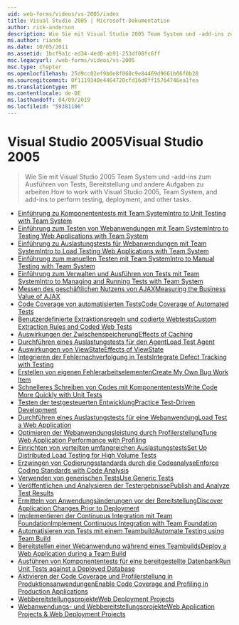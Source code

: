 ```yaml
---
uid: web-forms/videos/vs-2005/index
title: Visual Studio 2005 | Microsoft-Dokumentation
author: rick-anderson
description: Wie Sie mit Visual Studio 2005 Team System und -add-ins zum Ausführen von Tests, Bereitstellung und andere Aufgaben zu arbeiten.
ms.author: riande
ms.date: 10/05/2011
ms.assetid: 1bcf9a1c-ed34-4ed0-ab91-253df08fc6ff
msc.legacyurl: /web-forms/videos/vs-2005
msc.type: chapter
ms.openlocfilehash: 25d9cc02ef9b0e8f068c9e84469d9661b06f0b28
ms.sourcegitcommit: 0f1119340e4464720cfd16d0ff15764746ea1fea
ms.translationtype: MT
ms.contentlocale: de-DE
ms.lasthandoff: 04/09/2019
ms.locfileid: "59381106"
---
```

# <a name="visual-studio-2005"></a><span data-ttu-id="18ba9-103">Visual Studio 2005</span><span class="sxs-lookup"><span data-stu-id="18ba9-103">Visual Studio 2005</span></span>

> <span data-ttu-id="18ba9-104">Wie Sie mit Visual Studio 2005 Team System und -add-ins zum Ausführen von Tests, Bereitstellung und andere Aufgaben zu arbeiten.</span><span class="sxs-lookup"><span data-stu-id="18ba9-104">How to work with Visual Studio 2005, Team System, and add-ins to perform testing, deployment, and other tasks.</span></span>


- [<span data-ttu-id="18ba9-105">Einführung zu Komponententests mit Team System</span><span class="sxs-lookup"><span data-stu-id="18ba9-105">Intro to Unit Testing with Team System</span></span>](introduction-to-unit-testing-with-team-system.md)
- [<span data-ttu-id="18ba9-106">Einführung zum Testen von Webanwendungen mit Team System</span><span class="sxs-lookup"><span data-stu-id="18ba9-106">Intro to Testing Web Applications with Team System</span></span>](introduction-to-testing-web-applications-with-team-system.md)
- [<span data-ttu-id="18ba9-107">Einführung zu Auslastungstests für Webanwendungen mit Team System</span><span class="sxs-lookup"><span data-stu-id="18ba9-107">Intro to Load Testing Web Applications with Team System</span></span>](introduction-to-load-testing-web-applications-with-team-system.md)
- [<span data-ttu-id="18ba9-108">Einführung zum manuellen Testen mit Team System</span><span class="sxs-lookup"><span data-stu-id="18ba9-108">Intro to Manual Testing with Team System</span></span>](introduction-to-manual-testing-with-team-system.md)
- [<span data-ttu-id="18ba9-109">Einführung zum Verwalten und Ausführen von Tests mit Team System</span><span class="sxs-lookup"><span data-stu-id="18ba9-109">Intro to Managing and Running Tests with Team System</span></span>](introduction-to-managing-and-running-tests-with-team-system.md)
- [<span data-ttu-id="18ba9-110">Messen des geschäftlichen Nutzens von AJAX</span><span class="sxs-lookup"><span data-stu-id="18ba9-110">Measuring the Business Value of AJAX</span></span>](measuring-the-business-value-of-ajax.md)
- [<span data-ttu-id="18ba9-111">Code Coverage von automatisierten Tests</span><span class="sxs-lookup"><span data-stu-id="18ba9-111">Code Coverage of Automated Tests</span></span>](code-coverage-of-automated-tests.md)
- [<span data-ttu-id="18ba9-112">Benutzerdefinierte Extraktionsregeln und codierte Webtests</span><span class="sxs-lookup"><span data-stu-id="18ba9-112">Custom Extraction Rules and Coded Web Tests</span></span>](custom-extraction-rules-and-coded-web-tests.md)
- [<span data-ttu-id="18ba9-113">Auswirkungen der Zwischenspeicherung</span><span class="sxs-lookup"><span data-stu-id="18ba9-113">Effects of Caching</span></span>](the-effects-of-caching.md)
- [<span data-ttu-id="18ba9-114">Durchführen eines Auslastungstests für den Agent</span><span class="sxs-lookup"><span data-stu-id="18ba9-114">Load Test Agent</span></span>](using-the-load-test-agent.md)
- [<span data-ttu-id="18ba9-115">Auswirkungen von ViewState</span><span class="sxs-lookup"><span data-stu-id="18ba9-115">Effects of ViewState</span></span>](the-effects-of-viewstate.md)
- [<span data-ttu-id="18ba9-116">Integrieren der Fehlernachverfolgung in Tests</span><span class="sxs-lookup"><span data-stu-id="18ba9-116">Integrate Defect Tracking with Testing</span></span>](how-do-i-integrate-defect-tracking-with-testing.md)
- [<span data-ttu-id="18ba9-117">Erstellen von eigenen Fehlerarbeitselementen</span><span class="sxs-lookup"><span data-stu-id="18ba9-117">Create My Own Bug Work Item</span></span>](how-do-i-create-my-own-bug-work-item.md)
- [<span data-ttu-id="18ba9-118">Schnelleres Schreiben von Codes mit Komponententests</span><span class="sxs-lookup"><span data-stu-id="18ba9-118">Write Code More Quickly with Unit Tests</span></span>](how-do-i-write-code-more-quickly-with-unit-tests.md)
- [<span data-ttu-id="18ba9-119">Testen der testgesteuerten Entwicklung</span><span class="sxs-lookup"><span data-stu-id="18ba9-119">Practice Test-Driven Development</span></span>](how-do-i-practice-test-driven-development.md)
- [<span data-ttu-id="18ba9-120">Durchführen eines Auslastungstests für eine Webanwendung</span><span class="sxs-lookup"><span data-stu-id="18ba9-120">Load Test a Web Application</span></span>](how-do-i-load-test-a-web-application.md)
- [<span data-ttu-id="18ba9-121">Optimieren der Webanwendungsleistung durch Profilerstellung</span><span class="sxs-lookup"><span data-stu-id="18ba9-121">Tune Web Application Performance with Profiling</span></span>](how-do-i-tune-web-application-performance-with-profiling.md)
- [<span data-ttu-id="18ba9-122">Einrichten von verteilten umfangreichen Auslastungstests</span><span class="sxs-lookup"><span data-stu-id="18ba9-122">Set Up Distributed Load Testing for High Volume Tests</span></span>](how-do-i-set-up-distributed-load-testing-for-high-volume-tests.md)
- [<span data-ttu-id="18ba9-123">Erzwingen von Codierungsstandards durch die Codeanalyse</span><span class="sxs-lookup"><span data-stu-id="18ba9-123">Enforce Coding Standards with Code Analysis</span></span>](how-do-i-enforce-coding-standards-with-code-analysis.md)
- [<span data-ttu-id="18ba9-124">Verwenden von generischen Tests</span><span class="sxs-lookup"><span data-stu-id="18ba9-124">Use Generic Tests</span></span>](how-do-i-use-generic-tests.md)
- [<span data-ttu-id="18ba9-125">Veröffentlichen und Analysieren der Testergebnisse</span><span class="sxs-lookup"><span data-stu-id="18ba9-125">Publish and Analyze Test Results</span></span>](how-do-i-publish-and-analyze-test-results.md)
- [<span data-ttu-id="18ba9-126">Ermitteln von Anwendungsänderungen vor der Bereitstellung</span><span class="sxs-lookup"><span data-stu-id="18ba9-126">Discover Application Changes Prior to Deployment</span></span>](how-do-i-discover-application-changes-prior-to-deployment.md)
- [<span data-ttu-id="18ba9-127">Implementieren der Continuous Integration mit Team Foundation</span><span class="sxs-lookup"><span data-stu-id="18ba9-127">Implement Continuous Integration with Team Foundation</span></span>](how-do-i-implement-continuous-integration-with-team-foundation.md)
- [<span data-ttu-id="18ba9-128">Automatisieren von Tests mit einem Teambuild</span><span class="sxs-lookup"><span data-stu-id="18ba9-128">Automate Testing using Team Build</span></span>](how-do-i-automate-testing-using-team-build.md)
- [<span data-ttu-id="18ba9-129">Bereitstellen einer Webanwendung während eines Teambuilds</span><span class="sxs-lookup"><span data-stu-id="18ba9-129">Deploy a Web Application during a Team Build</span></span>](how-do-i-deploy-a-web-application-during-a-team-build.md)
- [<span data-ttu-id="18ba9-130">Ausführen von Komponententests für eine bereitgestellte Datenbank</span><span class="sxs-lookup"><span data-stu-id="18ba9-130">Run Unit Tests against a Deployed Database</span></span>](how-do-i-run-unit-tests-against-a-deployed-database.md)
- [<span data-ttu-id="18ba9-131">Aktivieren der Code Coverage und Profilerstellung in Produktionsanwendungen</span><span class="sxs-lookup"><span data-stu-id="18ba9-131">Enable Code Coverage and Profiling in Production Applications</span></span>](how-do-i-enable-code-coverage-and-profiling-in-production-applications.md)
- [<span data-ttu-id="18ba9-132">Webbereitstellungsprojekte</span><span class="sxs-lookup"><span data-stu-id="18ba9-132">Web Deployment Projects</span></span>](web-deployment-projects.md)
- [<span data-ttu-id="18ba9-133">Webanwendungs- und Webbereitstellungsprojekte</span><span class="sxs-lookup"><span data-stu-id="18ba9-133">Web Application Projects & Web Deployment Projects</span></span>](web-application-projects-web-deployment-projects.md)
